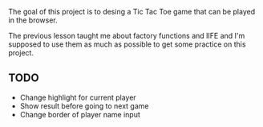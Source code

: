 The goal of this project is to desing a Tic Tac Toe game that can be played in the browser.

The previous lesson taught me about factory functions and IIFE and I'm supposed to use them as much as possible to get some practice on this project.

## TODO
- Change highlight for current player
- Show result before going to next game
- Change border of player name input